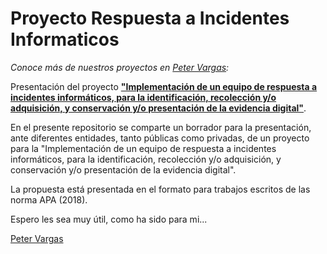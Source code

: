 # Proyecto Respuesta a Incidentes Informaticos
_Conoce más de nuestros proyectos en [Peter Vargas](https://petervargas.com):_

Presentación del proyecto <b>["Implementación de un equipo de respuesta a incidentes informáticos, para la identificación, recolección y/o adquisición, y conservación y/o presentación de la evidencia digital"](https://github.com/PetterVargas/Proyecto-Respuesta-a-Incidentes-Informaticos/raw/master/Presentaci%C3%B3n%20de%20Proyecto%20-%20Respuesta%20a%20Incidentes%20Inform%C3%A1ticos.docx)</b>.

En el presente repositorio se comparte un borrador para la presentación, ante diferentes entidades, tanto públicas como privadas, de un proyecto para la "Implementación de un equipo de respuesta a incidentes informáticos, para la identificación, recolección y/o adquisición, y conservación y/o presentación de la evidencia digital".

La propuesta está presentada en el formato para trabajos escritos de las norma APA (2018). 

Espero les sea muy útil, como ha sido para mi... 

[Peter Vargas](https://petervargas.com)
